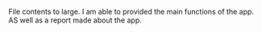 File contents to large. I am able to provided the main functions of the app. AS well as a report made about the app.

